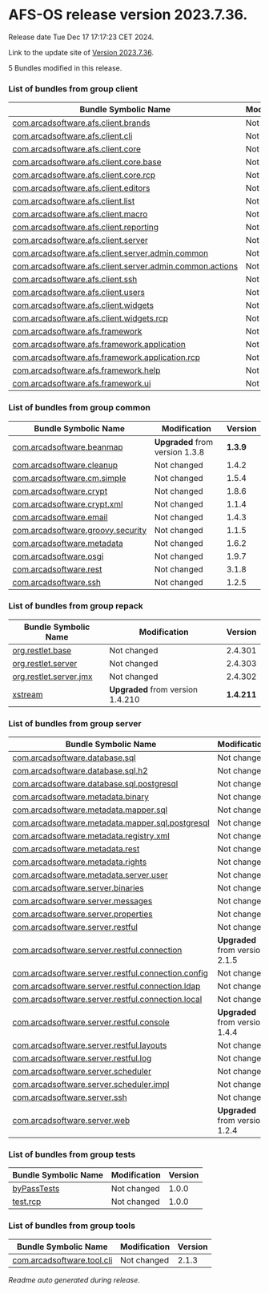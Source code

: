 # AFS-OS release version 2023.7.36.

Release date Tue Dec 17 17:17:23 CET 2024.

Link to the update site of [Version 2023.7.36](https://github.com/ARCAD-Software/AFS/releases/download/2023.7.36/).

5 Bundles modified in this release.



### List of bundles from group **client**

Bundle Symbolic Name | Modification | Version
-------------------- | ------------ | -------
[com.arcadsoftware.afs.client.brands](bundles/client/afs.client.brands) | Not changed | 1.0.4
[com.arcadsoftware.afs.client.cli](bundles/client/afs.client.cli) | Not changed | 1.3.3
[com.arcadsoftware.afs.client.core](bundles/client/afs.client.core) | Not changed | 1.4.7
[com.arcadsoftware.afs.client.core.base](bundles/client/afs.client.core.base) | Not changed | 1.6.4
[com.arcadsoftware.afs.client.core.rcp](bundles/client/afs.client.core.rcp) | Not changed | 1.3.3
[com.arcadsoftware.afs.client.editors](bundles/client/afs.client.editors) | Not changed | 1.2.4
[com.arcadsoftware.afs.client.list](bundles/client/afs.client.list) | Not changed | 1.3.3
[com.arcadsoftware.afs.client.macro](bundles/client/afs.client.macro) | Not changed | 1.2.3
[com.arcadsoftware.afs.client.reporting](bundles/client/afs.client.reporting) | Not changed | 1.5.4
[com.arcadsoftware.afs.client.server](bundles/client/afs.client.server) | Not changed | 1.5.4
[com.arcadsoftware.afs.client.server.admin.common](bundles/client/afs.client.server.admin.common) | Not changed | 1.3.3
[com.arcadsoftware.afs.client.server.admin.common.actions](bundles/client/afs.client.server.admin.common.actions) | Not changed | 1.3.3
[com.arcadsoftware.afs.client.ssh](bundles/client/afs.client.ssh) | Not changed | 2.2.6
[com.arcadsoftware.afs.client.users](bundles/client/afs.client.users) | Not changed | 1.4.4
[com.arcadsoftware.afs.client.widgets](bundles/client/afs.client.widgets) | Not changed | 1.2.3
[com.arcadsoftware.afs.client.widgets.rcp](bundles/client/afs.client.widgets.rcp) | Not changed | 1.3.3
[com.arcadsoftware.afs.framework](bundles/client/afs.framework) | Not changed | 1.2.3
[com.arcadsoftware.afs.framework.application](bundles/client/afs.framework.application) | Not changed | 1.3.5
[com.arcadsoftware.afs.framework.application.rcp](bundles/client/afs.framework.application.rcp) | Not changed | 1.3.4
[com.arcadsoftware.afs.framework.help](bundles/client/afs.framework.help) | Not changed | 1.2.3
[com.arcadsoftware.afs.framework.ui](bundles/client/afs.framework.ui) | Not changed | 1.4.3



### List of bundles from group **common**

Bundle Symbolic Name | Modification | Version
-------------------- | ------------ | -------
[com.arcadsoftware.beanmap](bundles/common/beanmap) | **Upgraded** from version 1.3.8 | **1.3.9**
[com.arcadsoftware.cleanup](bundles/common/cleanup) | Not changed | 1.4.2
[com.arcadsoftware.cm.simple](bundles/common/cm.simple) | Not changed | 1.5.4
[com.arcadsoftware.crypt](bundles/common/crypt) | Not changed | 1.8.6
[com.arcadsoftware.crypt.xml](bundles/common/crypt.xml) | Not changed | 1.1.4
[com.arcadsoftware.email](bundles/common/email) | Not changed | 1.4.3
[com.arcadsoftware.groovy.security](bundles/common/groovy.security) | Not changed | 1.1.5
[com.arcadsoftware.metadata](bundles/common/metadata) | Not changed | 1.6.2
[com.arcadsoftware.osgi](bundles/common/osgi) | Not changed | 1.9.7
[com.arcadsoftware.rest](bundles/common/rest) | Not changed | 3.1.8
[com.arcadsoftware.ssh](bundles/common/ssh) | Not changed | 1.2.5



### List of bundles from group **repack**

Bundle Symbolic Name | Modification | Version
-------------------- | ------------ | -------
[org.restlet.base](bundles/repack/org.restlet.base) | Not changed | 2.4.301
[org.restlet.server](bundles/repack/org.restlet.server) | Not changed | 2.4.303
[org.restlet.server.jmx](bundles/repack/org.restlet.server.jmx) | Not changed | 2.4.302
[xstream](bundles/repack/xstream) | **Upgraded** from version 1.4.210 | **1.4.211**



### List of bundles from group **server**

Bundle Symbolic Name | Modification | Version
-------------------- | ------------ | -------
[com.arcadsoftware.database.sql](bundles/server/database.sql) | Not changed | 2.3.9
[com.arcadsoftware.database.sql.h2](bundles/server/database.sql.h2) | Not changed | 3.1.3
[com.arcadsoftware.database.sql.postgresql](bundles/server/database.sql.postgresql) | Not changed | 1.2.3
[com.arcadsoftware.metadata.binary](bundles/server/metadata.binary) | Not changed | 1.2.6
[com.arcadsoftware.metadata.mapper.sql](bundles/server/metadata.mapper.sql) | Not changed | 1.5.3
[com.arcadsoftware.metadata.mapper.sql.postgresql](bundles/server/metadata.mapper.sql.postgresql) | Not changed | 1.1.2
[com.arcadsoftware.metadata.registry.xml](bundles/server/metadata.registry.xml) | Not changed | 1.2.4
[com.arcadsoftware.metadata.rest](bundles/server/metadata.rest) | Not changed | 1.4.11
[com.arcadsoftware.metadata.rights](bundles/server/metadata.rights) | Not changed | 1.3.3
[com.arcadsoftware.metadata.server.user](bundles/server/metadata.server.user) | Not changed | 1.2.8
[com.arcadsoftware.server.binaries](bundles/server/server.binaries) | Not changed | 1.2.7
[com.arcadsoftware.server.messages](bundles/server/server.messages) | Not changed | 1.2.3
[com.arcadsoftware.server.properties](bundles/server/server.properties) | Not changed | 1.2.3
[com.arcadsoftware.server.restful](bundles/server/server.restful) | Not changed | 3.1.9
[com.arcadsoftware.server.restful.connection](bundles/server/server.restful.connection) | **Upgraded** from version 2.1.5 | **2.1.6**
[com.arcadsoftware.server.restful.connection.config](bundles/server/server.restful.connection.config) | Not changed | 1.3.3
[com.arcadsoftware.server.restful.connection.ldap](bundles/server/server.restful.connection.ldap) | Not changed | 2.4.7
[com.arcadsoftware.server.restful.connection.local](bundles/server/server.restful.connection.local) | Not changed | 1.5.8
[com.arcadsoftware.server.restful.console](bundles/server/server.restful.console) | **Upgraded** from version 1.4.4 | **1.4.5**
[com.arcadsoftware.server.restful.layouts](bundles/server/server.restful.layouts) | Not changed | 9.6.4
[com.arcadsoftware.server.restful.log](bundles/server/server.restful.log) | Not changed | 1.2.0
[com.arcadsoftware.server.scheduler](bundles/server/server.scheduler) | Not changed | 1.3.3
[com.arcadsoftware.server.scheduler.impl](bundles/server/server.scheduler.impl) | Not changed | 1.3.3
[com.arcadsoftware.server.ssh](bundles/server/server.ssh) | Not changed | 2.3.4
[com.arcadsoftware.server.web](bundles/server/server.web) | **Upgraded** from version 1.2.4 | **1.2.5**



### List of bundles from group **tests**

Bundle Symbolic Name | Modification | Version
-------------------- | ------------ | -------
[byPassTests](bundles/tests/byPassTests) | Not changed | 1.0.0
[test.rcp](bundles/tests/test_RCP) | Not changed | 1.0.0



### List of bundles from group **tools**

Bundle Symbolic Name | Modification | Version
-------------------- | ------------ | -------
[com.arcadsoftware.tool.cli](bundles/tools/tool.cli) | Not changed | 2.1.3






*Readme auto generated during release*.
